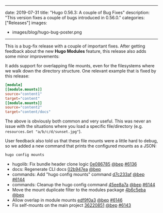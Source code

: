 
---
date: 2019-07-31
title: "Hugo 0.56.3: A couple of Bug Fixes"
description: "This version fixes a couple of bugs introduced in 0.56.0."
categories: ["Releases"]
images:
- images/blog/hugo-bug-poster.png

---

This is a bug-fix release with a couple of important fixes. After getting feedback about the new **Hugo Modules** feature, this release also adds some minor improvements:

It adds support for overlapping file mounts, even for the filesystems where we walk down the directory structure. One relevant example that is fixed by this release:

```toml
[module]
[[module.mounts]]
source="content1"
target="content"
[[module.mounts]]
source="content2"
target="content/docs"
```

The above is obviously both common and very useful. This was never an issue with the situations where you load a specific file/directory (e.g. `resources.Get "a/b/c/d/sunset.jpg"`).

User feedback also told us that these file mounts were a little hard to debug, so we added a new command that prints the configured mounts as a JSON:

```bash
hugo config mounts
```

* hugolib: Fix bundle header clone logic [0e086785](https://github.com/gohugoio/hugo/commit/0e086785fa4be8086256e9d7de6cda78e18d00ee) [@bep](https://github.com/bep) [#6136](https://github.com/gohugoio/hugo/issues/6136)
* docs: Regenerate CLI docs [02b947ea](https://github.com/gohugoio/hugo/commit/02b947eaa3cc68404180d796a2f7119dce074539) [@bep](https://github.com/bep) 
* commands: Add "hugo config mounts" command [d7c233af](https://github.com/gohugoio/hugo/commit/d7c233afee6a16b1947f60b7e5450e40612997bb) [@bep](https://github.com/bep) [#6144](https://github.com/gohugoio/hugo/issues/6144)
* commands: Cleanup the hugo config command [45ee8a7a](https://github.com/gohugoio/hugo/commit/45ee8a7a52213bf394c7f41a72be78084ddc789a) [@bep](https://github.com/bep) [#6144](https://github.com/gohugoio/hugo/issues/6144)
* Move the mount duplicate filter to the modules package [4b6c5eba](https://github.com/gohugoio/hugo/commit/4b6c5eba306e6e69f3dd07a6c102bfc8040b38c9) [@bep](https://github.com/bep) 
* Allow overlap in module mounts [edf9f0a3](https://github.com/gohugoio/hugo/commit/edf9f0a354e5eaa556f8faed70b5243b7273b35c) [@bep](https://github.com/bep) [#6146](https://github.com/gohugoio/hugo/issues/6146)
* Fix self-mounts on the main project [36220851](https://github.com/gohugoio/hugo/commit/36220851e4ed7fc3fa78aa250d001d5f922210e7) [@bep](https://github.com/bep) [#6143](https://github.com/gohugoio/hugo/issues/6143)







